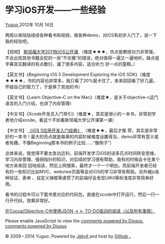 #  学习iOS开发——一些经验

[ Yuguo ](http://yuguo.us) 2012年 10月 14日

两周以来陆陆续续各种看书和视频，做各种demo，对iOS有初步入门了，说一下我的经验吧。

【视频】 [ 斯坦福大学2011秋iOS公开课 ](http://www.youku.com/playlist_show/id_16853809.html)
（难度★★★，优点是教授功力非常强，不会出现其他书籍会犯的一些“不优雅”的错误，绝对值得一遍又一遍地听。缺点是字幕其实翻译的有点敷衍，漏了很多内容，适合听力
好一点的童鞋。）

【英文书】《Beginning iOS 5 Development Exploring the iOS
SDK》（难度★★★★，书的内容也非常多，我只看了20%就卡住了，来来回回看了好几遍，怀疑自己的智力了，于是换了其他的书）

【英文书】《Learn Objective–C on the Mac》（难度★，是关于objective-c这门语言的入门介绍，也讲了内存管理）

【中文书】《Xcode开发员入门导引》（难度★，其实是很小的一本书，非常初学者地介绍xcode，看这个不如看斯坦福大学公开课第一课）

【中文书】 [ 《iOS 5应用开发入门经典》 ](http://book.douban.com/subject/10834006/) （难度★★，最后才推
荐，其实是非常好的一本书！最大的亮点就是每章的内容阶梯难度设置得当，demo非常有意义或者有趣，不像Beginning那本书的例子比较……“像例子”）

总体来说，我觉得不要太急功近利，前端开发学习iOS的话多花点时间转变思维，学习内存管理、强弱指针的知识，对后续的学习很有帮助，我有的时候会卡在某个地方来来回
回地阅读，然后上网搜索，最终才一个一个明白。而前端开发者已经有的一些知识比如MVC、webview页面等会对iOS的学习非常有帮助。另外被js各种验证、表单
、自定义弹框等虐惯了的前端仔会发现UIKit等标准库非常简单好用。

看书的过程中可以下载书里对应的代码包，直接在xcode中打开运行，然后一行一行开代码，效果非常好。

[ 在Cocoa/Objective-C中使用JSON → ](/weblog/use-json-in-cocoa-objective-c/) [ ←
TO-DO驱动的阅读（以及所有事情） ](/weblog/to-do-driven-reading-and-everything/)

Please enable JavaScript to view the [ comments powered by Disqus.
](http://disqus.com/?ref_noscript) [ comments powered by  Disqus
](http://disqus.com)

© 2009 – 2014 Yuguo. Powered by [ Jekyll ](https://github.com/mojombo/jekyll)
and host by [ Github ](https://github.com/yuguo) 。

